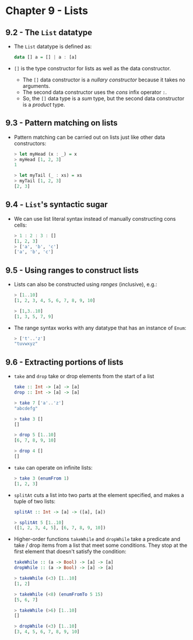 # Chapter 9 - Lists

## 9.2 - The `List` datatype

- The `List` datatype is defined as:

    ```haskell
    data [] a = [] | a : [a]
    ```

- `[]` is the type constructor for lists as well as the data constructor.
    - The `[]` data constructor is a _nullary constructor_ because it takes no arguments.
    - The second data constructor uses the _cons_ infix operator `:`.
    - So, the `[]` data type is a _sum_ type, but the second data constructor is a _product_ type.


## 9.3 - Pattern matching on lists

- Pattern matching can be carried out on lists just like other data constructors:

    ```haskell
    > let myHead (x : _) = x
    > myHead [1, 2, 3]
    1
    
    > let myTail (_ : xs) = xs
    > myTail [1, 2, 3]
    [2, 3]
    ```

## 9.4 - `List`'s syntactic sugar

- We can use list literal syntax instead of manually constructing cons cells:

    ```haskell
    > 1 : 2 : 3 : []
    [1, 2, 3]
    > ['a', 'b', 'c']
    ['a', 'b', 'c']
    ```

## 9.5 - Using ranges to construct lists

- Lists can also be constructed using _ranges_ (inclusive), e.g.:

    ```haskell
    > [1..10]
    [1, 2, 3, 4, 5, 6, 7, 8, 9, 10]

    > [1,3..10]
    [1, 3, 5, 7, 9]
    ```

- The range syntax works with any datatype that has an instance of `Enum`:

    ```haskell
    > ['t'..'z']
    "tuvwxyz"
    ```


## 9.6 - Extracting portions of lists

- `take` and `drop` take or drop elements from the start of a list

    ```haskell
    take :: Int -> [a] -> [a]
    drop :: Int -> [a] -> [a]

    > take 7 ['a'..'z']
    "abcdefg"

    > take 3 []
    []

    > drop 5 [1..10]
    [6, 7, 8, 9, 10]

    > drop 4 []
    []
    ```

- `take` can operate on infinite lists:

    ```haskell
    > take 3 (enumFrom 1)
    [1, 2, 3]
    ```

- `splitAt` cuts a list into two parts at the element specified, and makes a tuple of two lists:

    ```haskell
    splitAt :: Int -> [a] -> ([a], [a])

    > splitAt 5 [1..10]
    ([1, 2, 3, 4, 5], [6, 7, 8, 9, 10])
    ```

- Higher-order functions `takeWhile` and `dropWhile` take a predicate and take / drop items from a list that meet some conditions.  They stop at the first element that doesn't satisfy the condition:

    ```haskell
    takeWhile :: (a -> Bool) -> [a] -> [a]
    dropWhile :: (a -> Bool) -> [a] -> [a]

    > takeWhile (<3) [1..10]
    [1, 2]

    > takeWhile (<8) (enumFromTo 5 15)
    [5, 6, 7]

    > takeWhile (>6) [1..10]
    []

    > dropWhile (<3) [1..10]
    [3, 4, 5, 6, 7, 8, 9, 10]
    ```


